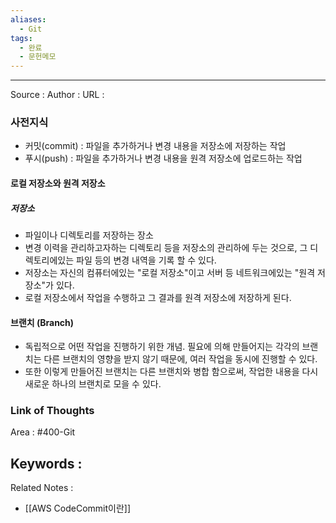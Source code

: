 ```yaml
---
aliases:
  - Git
tags:
  - 완료
  - 문헌메모
---
```



---


Source :
Author : 
URL :

### 사전지식 
* 커밋(commit) : 파일을 추가하거나 변경 내용을 저장소에 저장하는 작업
* 푸시(push) : 파일을 추가하거나 변경 내용을 원격 저장소에 업로드하는 작업

#### 로컬 저장소와 원격 저장소

##### 저장소
* 파일이나 디렉토리를 저장하는 장소
* 변경 이력을 관리하고자하는 디렉토리 등을 저장소의 관리하에 두는 것으로, 그 디렉토리에있는 파일 등의 변경 내역을 기록 할 수 있다.
* 저장소는 자신의 컴퓨터에있는 "로컬 저장소"이고 서버 등 네트워크에있는 "원격 저장소"가 있다.
* 로컬 저장소에서 작업을 수행하고 그 결과를 원격 저장소에 저장하게 된다.

#### 브랜치 (Branch)
* 독립적으로 어떤 작업을 진행하기 위한 개념. 필요에 의해 만들어지는 각각의 브랜치는 다른 브랜치의 영향을 받지 않기 때문에, 여러 작업을 동시에 진행할 수 있다.
* 또한 이렇게 만들어진 브랜치는 다른 브랜치와 병합 함으로써, 작업한 내용을 다시 새로운 하나의 브랜치로 모을 수 있다.


### Link of Thoughts
Area : #400-Git 

Keywords :
- 

Related Notes : 
- [[AWS CodeCommit이란]]